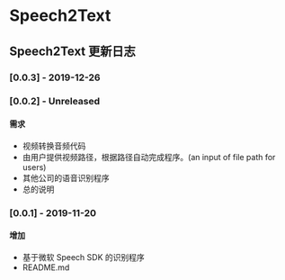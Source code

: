 # Speech2Text



## Speech2Text 更新日志

### [0.0.3] - 2019-12-26

### [0.0.2] - Unreleased

#### 需求

* 视频转换音频代码
* 由用户提供视频路径，根据路径自动完成程序。(an input of file path for users)
* 其他公司的语音识别程序
* 总的说明

### [0.0.1] - 2019-11-20

#### 增加

* 基于微软 Speech SDK 的识别程序
* README.md